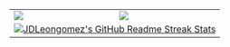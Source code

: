<table>
  <tr>
    <td>
      <a href="https://github.com/anuraghazra/github-readme-stats">
  <img align="center" src="https://github-readme-stats.vercel.app/api?username=JDLeongomez&count_private=true&show_icons=true&theme=vue&hide_border=true&hide=prs,contribs" />
      </a>
    </td>
    <td>
      <a href="https://github.com/anuraghazra/convoychat">
        <img align="center" src="https://github-readme-stats.vercel.app/api/top-langs/?username=JDLeongomez&theme=vue&hide_border=true&layout=compact" />
        </a>
      </td>
    </tr>
  <tr>
    <td colspan=2 align="center">
      <a href="https://git.io/streak-stats"> <img src="http://github-readme-streak-stats.herokuapp.com?user=JDLeongomez&hide_border=true&background=f6f8fa&currStreakLabel=000000&date_format=j%20M%5B%20Y%5D" alt="JDLeongomez's GitHub Readme Streak Stats" /> </a>
      </td>
    </tr>
</table>
